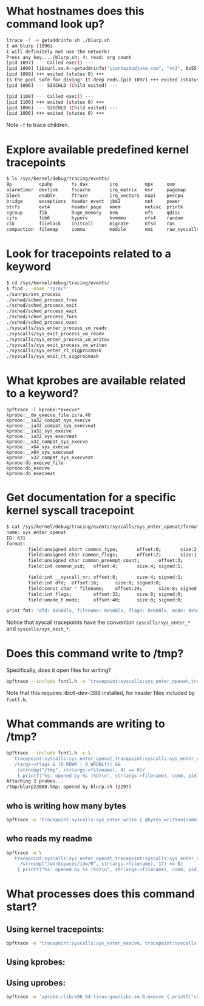 # What hostnames does this command look up?

```bash
ltrace -f -e getaddrinfo sh ./blurp.sh 
I am blurp (1096)
I will definitely not use the network!
Press any key..../blurp.sh: 4: read: arg count
[pid 1097] --- Called exec() ---
[pid 1099] libcurl.so.4->getaddrinfo("icanhazdadjoke.com", "443", 0x55f57b9853d0, 0x7f6436c16c10) = 0
[pid 1099] +++ exited (status 0) +++
Is the pool safe for diving? It deep ends.[pid 1097] +++ exited (status 0) +++
[pid 1096] --- SIGCHLD (Child exited) ---

[pid 1100] --- Called exec() ---
[pid 1100] +++ exited (status 0) +++
[pid 1096] --- SIGCHLD (Child exited) ---
[pid 1096] +++ exited (status 0) +++
```

Note `-f` to trace children.

# Explore available predefined kernel tracepoints

```bash
$ ls /sys/kernel/debug/tracing/events/       
9p          cpuhp       fs_dax        irq          mpx     oom           rcu     sunrpc    vsyscall
alarmtimer  devlink     fscache       irq_matrix   msr     pagemap       rseq    swiotlb   workqueue
block       enable      ftrace        irq_vectors  napi    percpu        rtc     syscalls  writeback
bridge      exceptions  header_event  jbd2         net     power         sched   task      x86_fpu
btrfs       ext4        header_page   kmem         netvsc  printk        scsi    tcp       xdp
cgroup      fib         huge_memory   kvm          nfs     qdisc         sctp    timer     xfs
cifs        fib6        hyperv        kvmmmu       nfs4    random        signal  tlb       xfs_scrub
clk         filelock    initcall      migrate      nfsd    ras           skb     udp
compaction  filemap     iommu         module       nmi     raw_syscalls  sock    vmscan
```

# Look for tracepoints related to a keyword

```bash
$ cd /sys/kernel/debug/tracing/events/
$ find . -name '*proc*'
./sunrpc/svc_process
./sched/sched_process_free
./sched/sched_process_exit
./sched/sched_process_wait
./sched/sched_process_fork
./sched/sched_process_exec
./syscalls/sys_enter_process_vm_readv
./syscalls/sys_exit_process_vm_readv
./syscalls/sys_enter_process_vm_writev
./syscalls/sys_exit_process_vm_writev
./syscalls/sys_enter_rt_sigprocmask
./syscalls/sys_exit_rt_sigprocmask
```

# What kprobes are available related to a keyword?

```
bpftrace -l kprobe:*execve*
kprobe:__do_execve_file.isra.40
kprobe:__ia32_compat_sys_execve
kprobe:__ia32_compat_sys_execveat
kprobe:__ia32_sys_execve
kprobe:__ia32_sys_execveat
kprobe:__x32_compat_sys_execve
kprobe:__x64_sys_execve
kprobe:__x64_sys_execveat
kprobe:__x32_compat_sys_execveat
kprobe:do_execve_file
kprobe:do_execve
kprobe:do_execveat
```



# Get documentation for a specific kernel syscall tracepoint

```bash
$ cat /sys/kernel/debug/tracing/events/syscalls/sys_enter_openat/format 
name: sys_enter_openat
ID: 631
format:
        field:unsigned short common_type;       offset:0;       size:2; signed:0;
        field:unsigned char common_flags;       offset:2;       size:1; signed:0;
        field:unsigned char common_preempt_count;       offset:3;       size:1; signed:0;
        field:int common_pid;   offset:4;       size:4; signed:1;

        field:int __syscall_nr; offset:8;       size:4; signed:1;
        field:int dfd;  offset:16;      size:8; signed:0;
        field:const char * filename;    offset:24;      size:8; signed:0;
        field:int flags;        offset:32;      size:8; signed:0;
        field:umode_t mode;     offset:40;      size:8; signed:0;

print fmt: "dfd: 0x%08lx, filename: 0x%08lx, flags: 0x%08lx, mode: 0x%08lx", ((unsigned long)(REC->dfd)), ((unsigned long)(REC->filename)), ((unsigned long)(REC->flags)), ((unsigned long)(REC->mode))
```

Notice that syscall tracepoints have the convention `syscalls/sys_enter_*` and `syscalls/sys_exit_*`.

# Does this command write to /tmp?

Specifically, does it open files for writing?

```bash
bpftrace --include fcntl.h -e 'tracepoint:syscalls:sys_enter_openat,tracepoint:syscalls:sys_enter_open /(args->flags & (O_RDWR | O_WRONLY)) && (strncmp("/tmp", str(args->filename), 4) == 0)/ { @files[str(args->filename)] = count() }' -c 'sh ./blurp.sh'
```

Note that this requires libc6-dev-i386 installed, for header files included by `fcntl.h`.

# What commands are writing to /tmp?

```bash
bpftrace --include fcntl.h -e \
  'tracepoint:syscalls:sys_enter_openat,tracepoint:syscalls:sys_enter_open
   /(args->flags & (O_RDWR | O_WRONLY)) &&
    (strncmp("/tmp", str(args->filename), 4) == 0)/
    { printf("%s: opened by %s (%d)\n", str(args->filename), comm, pid) }' 
Attaching 2 probes...
/tmp/blurp23888.tmp: opened by blurp.sh (2297)
```

## who is writing how many bytes
```bash
bpftrace -e 'tracepoint:syscalls:sys_enter_write { @bytes_written[comm] = sum(args->count)}'
```

## who reads my readme

```bash
bpftrace -e \
  'tracepoint:syscalls:sys_enter_openat,tracepoint:syscalls:sys_enter_open
     /strncmp("/workspaces/idw/R", str(args->filename), 17) == 0/
    { printf("%s: opened by %s (%d)\n", str(args->filename), comm, pid); }'
```

# What processes does this command start?

## Using kernel tracepoints:

```bash
bpftrace -e 'tracepoint:syscalls:sys_enter_execve, tracepoint:syscalls:sys_enter_execveat { printf("%s: %s exec: %s\n", probe, comm, str(args->filename)); join(args->argv); }' -c 'sh ./blurp.sh'
```

## Using kprobes:



## Using uprobes:

```bash
bpftrace -e 'uprobe:/lib/x86_64-linux-gnu/libc.so.6:execve { printf("command %s executed by %s (%d)\n", str(arg0), comm, pid); }' -c 'sh ./blurp.sh'
```

